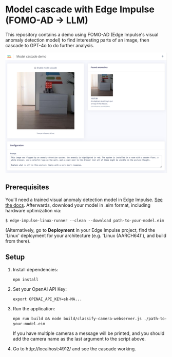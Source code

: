 # Model cascade with Edge Impulse (FOMO-AD -> LLM)

This repository contains a demo using FOMO-AD (Edge Impulse's visual anomaly detection model) to find interesting parts of an image, then cascade to GPT-4o to do further analysis.

![Model cascade demo](images/demo.png)

## Prerequisites

You'll need a trained visual anomaly detection model in Edge Impulse. [See the docs](https://docs.edgeimpulse.com/docs/edge-impulse-studio/learning-blocks/visual-anomaly-detection). Afterwards, download your model in .eim format, including hardware optimization via:

```
$ edge-impulse-linux-runner --clean --download path-to-your-model.eim
```

(Alternatively, go to **Deployment** in your Edge Impulse project, find the 'Linux' deployment for your architecture (e.g. 'Linux (AARCH64)'), and build from there).

## Setup

1. Install dependencies:

    ```
    npm install
    ```

2. Set your OpenAI API Key:

    ```
    export OPENAI_API_KEY=sk-MA...
    ```

3. Run the application:

    ```
    npm run build && node build/classify-camera-webserver.js ./path-to-your-model.eim
    ```

    If you have multiple cameras a message will be printed, and you should add the camera name as the last argument to the script above.

4. Go to http://localhost:4912/ and see the cascade working.
